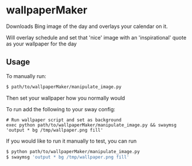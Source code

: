 # wallpaperMaker
Downloads Bing image of the day and overlays your calendar on it.

Will overlay schedule and set that 'nice' image with an 'inspirational' quote as your wallpaper for the day

## Usage
To manually run:
```bash
$ path/to/wallpaperMaker/manipulate_image.py
```
Then set your wallpaper how you normally would

To run add the following to your sway config:

```bash{.line-numbers}
# Run wallpaper script and set as background
exec python path/to/wallpaperMaker/manipulate_image.py && swaymsg 'output * bg /tmp/wallpaper.png fill'
```

If you would like to run it manually to test, you can run
```bash
$ python path/to/wallpaperMaker/manipulate_image.py
$ swaymsg 'output * bg /tmp/wallpaper.png fill'
```
